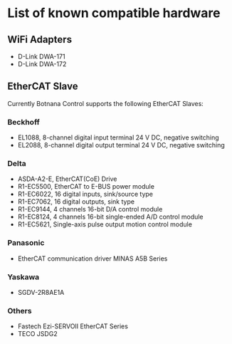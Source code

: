 # List of known compatible hardware

## WiFi Adapters

* D-Link DWA-171
* D-Link DWA-172

## EtherCAT Slave

Currently Botnana Control supports the following EtherCAT Slaves:

### Beckhoff

* EL1088, 8-channel digital input terminal 24 V DC, negative switching
* EL2088, 8-channel digital output terminal 24 V DC, negative switching

### Delta

* ASDA-A2-E, EtherCAT(CoE) Drive
* R1-EC5500, EtherCAT to E-BUS power module
* R1-EC6022, 16 digital inputs, sink/source type
* R1-EC7062, 16 digital outputs, sink type
* R1-EC9144, 4 channels 16-bit D/A control module
* R1-EC8124, 4 channels 16-bit single-ended A/D control module
* R1-EC5621, Single-axis pulse output motion control module

### Panasonic

* EtherCAT communication driver MINAS A5B Series

### Yaskawa

* SGDV-2R8AE1A

### Others

* Fastech Ezi-SERVOⅡ EtherCAT Series
* TECO JSDG2
